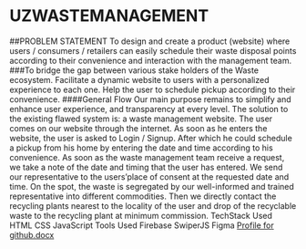 # UZWASTEMANAGEMENT
##PROBLEM STATEMENT
To design and create a product (website) where users / consumers / retailers can easily schedule their  waste disposal points according to their convenience and interaction with the management team.
###To bridge the gap between various stake holders of the  Waste ecosystem.
Facilitate a dynamic website to users with a personalized experience to each one.
Help the user to schedule pickup according to their convenience.
####General Flow
Our main purpose remains to simplify and enhance user experience,  and transparency at every level. The solution to the existing flawed system is: a waste management website.
The user comes on our website through the internet. As soon as he enters the website, the user is asked to Login / Signup. After which he could schedule a pickup from his home by entering the date and time according to his convenience.
As soon as the waste management team receive a request, we take a note of the date and timing that the user has entered. We send our representative to the users’place of consent at the requested date and time. 
On the spot, the waste is segregated by our well-informed and trained representative into different commodities. Then we directly contact the recycling plants nearest to the locality of the user and drop of the recyclable waste to the recycling plant at minimum commission.
TechStack Used
HTML
CSS
JavaScript
Tools Used
Firebase
SwiperJS
Figma
[Profile for github.docx](https://github.com/Rue-rose/Rutendo-Chingodza/files/13511076/Profile.for.github.docx)

